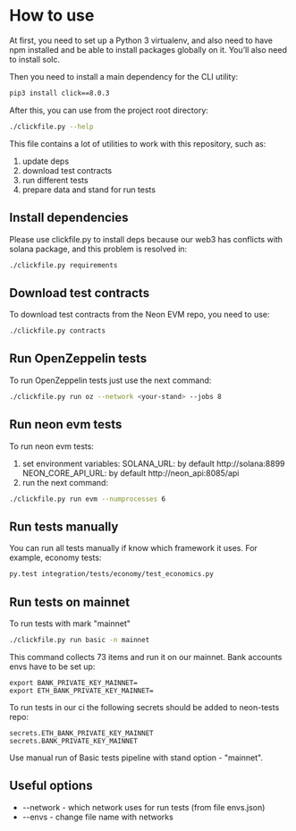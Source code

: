 # How to use

At first, you need to set up a Python 3 virtualenv, and also need to have npm installed and be able to install packages globally on it. You’ll also need to install solc.

Then you need to install a main dependency for the CLI utility:

```bash
pip3 install click==8.0.3
```

After this, you can use from the project root directory:

```bash
./clickfile.py --help
```

This file contains a lot of utilities to work with this repository, such as:
1. update deps
2. download test contracts
3. run different tests
4. prepare data and stand for run tests


## Install dependencies

Please use clickfile.py to install deps because our web3 has conflicts with solana package, and this problem is resolved in:
```bash
./clickfile.py requirements
```

## Download test contracts

To download test contracts from the Neon EVM repo, you need to use:

```bash
./clickfile.py contracts
```

## Run OpenZeppelin tests

To run OpenZeppelin tests just use the next command:
```bash
./clickfile.py run oz --network <your-stand> --jobs 8
```

## Run neon evm tests

To run neon evm tests:
1. set environment variables: 
   SOLANA_URL: by default http://solana:8899
   NEON_CORE_API_URL: by default http://neon_api:8085/api
2. run the next command:
```bash
./clickfile.py run evm --numprocesses 6
```

## Run tests manually

You can run all tests manually if know which framework it uses. For example, economy tests:

```bash
py.test integration/tests/economy/test_economics.py
```

## Run tests on mainnet

To run tests with mark "mainnet"

```bash
./clickfile.py run basic -n mainnet
```

This command collects 73 items and run it on our mainnet. 
Bank accounts envs have to be set up:

```
export BANK_PRIVATE_KEY_MAINNET=
export ETH_BANK_PRIVATE_KEY_MAINNET=
```

To run tests in our ci the following secrets should be added to neon-tests repo:
```
secrets.ETH_BANK_PRIVATE_KEY_MAINNET
secrets.BANK_PRIVATE_KEY_MAINNET
```

Use manual run of Basic tests pipeline with stand option - "mainnet".

## Useful options

- --network - which network uses for run tests (from file envs.json)
- --envs - change file name with networks